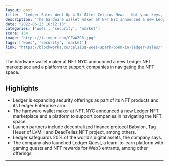 ```yaml
---
layout: post
title:  "Ledger Sales Went Up 4.5x After Celsius News - Not your keys, not your crypto"
description: "The hardware wallet maker at NFT.NYC announced a new Ledger NFT marketplace and a platform to support companies in navigating the NFT space."
date: "2022-06-23 16:12:13"
categories: ['woes', 'security', 'market']
score: 134
image: "https://i.imgur.com/CZwAZC6.jpg"
tags: ['woes', 'security', 'market']
link: "https://blockworks.co/celsius-woes-spark-boom-in-ledger-sales/"
---
```


The hardware wallet maker at NFT.NYC announced a new Ledger NFT marketplace and a platform to support companies in navigating the NFT space.

## Highlights

- Ledger is expanding security offerings as part of its NFT products and its Ledger Enterprise arm.
- The hardware wallet maker at NFT.NYC announced a new Ledger NFT marketplace and a platform to support companies in navigating the NFT space.
- Launch partners include decentralized finance protocol Babylon, Tag Heuer of LVMH and DeadFellaz NFT project, among others.
- Ledger safeguards 20% of the world’s digital assets, the company says.
- The company also launched Ledger Quest, a learn-to-earn platform with gaming quests and NFT rewards for Web3 entrants, among other offerings.

---
